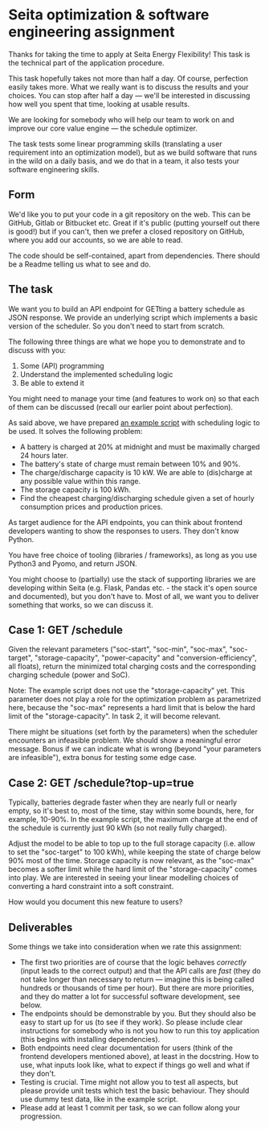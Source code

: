 # Seita optimization & software engineering assignment

Thanks for taking the time to apply at Seita Energy Flexibility! This task is the technical part of the application procedure.

This task hopefully takes not more than half a day. Of course, perfection easily takes more. What we really want is to discuss the results and your choices. You can stop after half a day ― we'll be interested in discussing how well you spent that time, looking at usable results.

We are looking for somebody who will help our team to work on and improve our core value engine ― the schedule optimizer.

The task tests some linear programming skills (translating a user requirement into an optimization model), but as we build software that runs in the wild on a daily basis, and we do that in a team, it also tests your software engineering skills.

## Form

We'd like you to put your code in a git repository on the web. This can be GitHub, Gitlab or Bitbucket etc.
Great if it's public (putting yourself out there is good!) but if you can't, then we prefer a closed repository on GitHub, where you add our accounts, so we are able to read.

The code should be self-contained, apart from dependencies.
There should be a Readme telling us what to see and do.

## The task

We want you to build an API endpoint for GETting a battery schedule as JSON response.
We provide an underlying script which implements a basic version of the scheduler. So you don't need to start from scratch.

The following three things are what we hope you to demonstrate and to discuss with you:

1. Some (API) programming
2. Understand the implemented scheduling logic
3. Be able to extend it

You might need to manage your time (and features to work on) so that each of them can be discussed (recall our earlier point about perfection).

As said above, we have prepared [an example script](example_script.py) with scheduling logic to be used. It solves the following problem:

- A battery is charged at 20% at midnight and must be maximally charged 24 hours later.
- The battery's state of charge must remain between 10% and 90%.
- The charge/discharge capacity is 10 kW. We are able to (dis)charge at any possible value within this range.
- The storage capacity is 100 kWh.
- Find the cheapest charging/discharging schedule given a set of hourly consumption prices and production prices.

As target audience for the API endpoints, you can think about frontend developers wanting to show the responses to users. They don't know Python.

You have free choice of tooling (libraries / frameworks), as long as you use Python3 and Pyomo, and return JSON.

You might choose to (partially) use the stack of supporting libraries we are developing within Seita (e.g. Flask, Pandas etc. - the stack it's open source and documented), but you don't have to.
Most of all, we want you to deliver something that works, so we can discuss it.


## Case 1: GET /schedule

Given the relevant parameters ("soc-start", "soc-min", "soc-max", "soc-target", "storage-capacity", "power-capacity" and "conversion-efficiency", all floats), return the minimized total charging costs and the corresponding charging schedule (power and SoC).

Note: The example script does not use the "storage-capacity" yet. This parameter does not play a role for the optimization problem as parametrized here, because the "soc-max" represents a hard limit that is below the hard limit of the "storage-capacity". In task 2, it will become relevant.

There might be situations (set forth by the parameters) when the scheduler encounters an infeasible problem. We should show a meaningful error message. Bonus if we can indicate what is wrong (beyond "your parameters are infeasible"), extra bonus for testing some edge case.


## Case 2: GET /schedule?top-up=true

Typically, batteries degrade faster when they are nearly full or nearly empty, so it's best to, most of the time, stay within some bounds, here, for example, 10-90%.
In the example script, the maximum charge at the end of the schedule is currently just 90 kWh (so not really fully charged).

Adjust the model to be able to top up to the full storage capacity (i.e. allow to set the "soc-target" to 100 kWh), while keeping the state of charge below 90% most of the time.
Storage capacity is now relevant, as the "soc-max" becomes a softer limit while the hard limit of the "storage-capacity" comes into play.
We are interested in seeing your linear modelling choices of converting a hard constraint into a soft constraint.

How would you document this new feature to users?


## Deliverables

Some things we take into consideration when we rate this assignment:

* The first two priorities are of course that the logic behaves *correctly* (input leads to the correct output) and that the API calls are *fast* (they do not take longer than necessary to return ― imagine this is being called hundreds or thousands of time per hour). But there are more priorities, and they do matter a lot for successful software development, see below.
* The endpoints should be demonstrable by you. But they should also be easy to start up for us (to see if they work). So please include clear instructions for somebody who is not you how to run this toy application (this begins with installing dependencies).
* Both endpoints need clear documentation for users (think of the frontend developers mentioned above), at least in the docstring. How to use, what inputs look like, what to expect if things go well and what if they don't.
* Testing is crucial. Time might not allow you to test all aspects, but please provide unit tests which test the basic behaviour. They should use dummy test data, like in the example script.
* Please add at least 1 commit per task, so we can follow along your progression.
